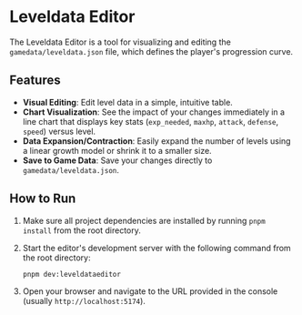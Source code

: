 # Leveldata Editor

The Leveldata Editor is a tool for visualizing and editing the `gamedata/leveldata.json` file, which defines the player's progression curve.

## Features

- **Visual Editing**: Edit level data in a simple, intuitive table.
- **Chart Visualization**: See the impact of your changes immediately in a line chart that displays key stats (`exp_needed`, `maxhp`, `attack`, `defense`, `speed`) versus level.
- **Data Expansion/Contraction**: Easily expand the number of levels using a linear growth model or shrink it to a smaller size.
- **Save to Game Data**: Save your changes directly to `gamedata/leveldata.json`.

## How to Run

1.  Make sure all project dependencies are installed by running `pnpm install` from the root directory.
2.  Start the editor's development server with the following command from the root directory:

    ```bash
    pnpm dev:leveldataeditor
    ```

3.  Open your browser and navigate to the URL provided in the console (usually `http://localhost:5174`).
